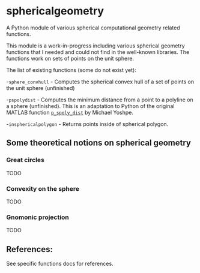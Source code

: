 # sphericalgeometry
A Python module of various spherical computational geometry related functions.

This module is a work-in-progress including various spherical geometry functions that I needed and could not find in the well-known libraries.
The functions work on sets of points on the unit sphere.

The list of existing functions (some do not exist yet):

-`sphere_convhull` - Computes the spherical convex hull of a set of points on the unit sphere (unfinished)

-`pspolydist` - Computes the minimum distance from a point to a polyline on a sphere (unfinished). This is an adaptation to Python of the original MATLAB function [`p_spoly_dist`](https://www.mathworks.com/matlabcentral/fileexchange/52734-p_spoly_dist) by Michael Yoshpe.

-`insphericalpolygon` - Returns points inside of spherical polygon.

## Some theoretical notions on spherical geometry
### Great circles

TODO

### Convexity on the sphere

TODO

### Gnomonic projection

TODO


## References:

See specific functions docs for references.
